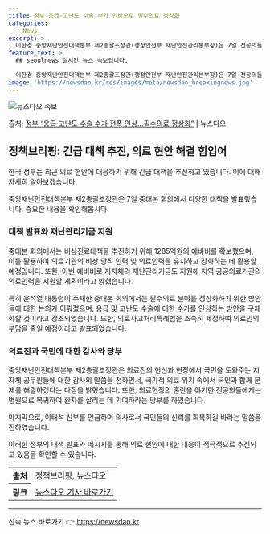 ```yaml
---
title: 정부 응급·고난도 수술 수가 인상으로 필수의료 정상화
categories:
  - News
excerpt: >
  이한경 중앙재난안전대책본부 제2총괄조정관(행정안전부 재난안전관리본부장)은 7일 전공의들의 이탈이 장기화됨에 …
feature_text: >
  ## seoulnews 실시간 뉴스 속보입니다.

  이한경 중앙재난안전대책본부 제2총괄조정관(행정안전부 재난안전관리본부장)은 7일 전공의들의 이탈이 장기화됨에 …
image: 'https://newsdao.kr/res/images/meta/newsdao_breakingnews.jpg'
---
```


![뉴스다오 속보](https://newsdao.kr/res/images/meta/newsdao_breakingnews.jpg)

<p>출처: <a href="https://newsdao.kr/3290" rel="dofollow">정부 “응급·고난도 수술 수가 전폭 인상…필수의료 정상화”</a> | 뉴스다오</p>

<h2 data-ke-size="size26">정책브리핑: 긴급 대책 추진, 의료 현안 해결 힘입어</h2>

한국 정부는 최근 의료 현안에 대응하기 위해 긴급 대책을 추진하고 있습니다. 이에 대해 자세히 알아보겠습니다.

<p data-ke-size="size16">중앙재난안전대책본부 제2총괄조정관은 7일 중대본 회의에서 다양한 대책을 발표했습니다. 중요한 내용을 확인해봅시다.</p>

<h3 data-ke-size="size24">대책 발표와 재난관리기금 지원</h3>

<p data-ke-size="size16">중대본 회의에서는 비상진료대책을 추진하기 위해 1285억원의 예비비를 확보했으며, 이를 활용하여 의료기관의 비상 당직 인력 및 의료인력을 유지하고 강화하는 데 활용할 예정입니다. 또한, 이번 예비비로 지자체의 재난관리기금도 지원해 지역 공공의료기관의 의료인력을 지원할 계획이라고 밝혔습니다.</p>

<p data-ke-size="size16">특히 윤석열 대통령이 주재한 중대본 회의에서는 필수의료 분야를 정상화하기 위한 방안들에 대한 논의가 이뤄졌으며, 응급 및 고난도 수술에 대한 수가를 인상하는 방안을 구체화할 것이라고 강조되었습니다. 또한, 의료사고처리특례법을 조속히 제정하여 의료인의 부담을 줄일 예정이라고 발표되었습니다.</p>

<h3 data-ke-size="size24">의료진과 국민에 대한 감사와 당부</h3>

<p data-ke-size="size16">중앙재난안전대책본부 제2총괄조정관은 의료진의 헌신과 현장에서 국민을 도와주는 지자체 공무원들에 대한 감사의 말씀을 전하면서, 국가적 의료 위기 속에서 국민과 함께 문제를 해결하겠다는 다짐을 밝혔습니다. 또한, 의료현장의 혼란을 야기한 전공의들에게는 병원으로 복귀하여 환자를 살리는 데 기여하라는 당부를 하였습니다.</p>

<p data-ke-size="size16">마지막으로, 이태석 신부를 언급하며 의사로서 국민들의 신뢰를 회복하길 바라는 말씀을 전하였습니다.</p>

이러한 정부의 대책 발표와 메시지를 통해 의료 현안에 대한 대응이 적극적으로 추진되고 있음을 확인할 수 있습니다.

<table>
	<tr>
		<th>출처</th>
		<td>정책브리핑, 뉴스다오</td>
	</tr>
	<tr>
		<th>링크</th>
		<td><a href="https://newsdao.kr/3290">뉴스다오 기사 바로가기</a></td>
	</tr>
</table>
<hr> 

신속 뉴스 바로가기 👉 <a href="https://newsdao.kr" rel="dofollow">https://newsdao.kr</a>


